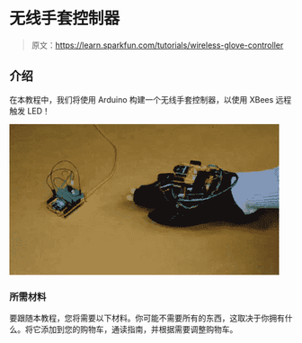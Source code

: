# 无线手套控制器

> 原文：<https://learn.sparkfun.com/tutorials/wireless-glove-controller>

## 介绍

在本教程中，我们将使用 Arduino 构建一个无线手套控制器，以使用 XBees 远程触发 LED！

[![Full Demo](img/22491c24e30fc966d686ef72025d2ae2.png)](https://cdn.sparkfun.com/assets/learn_tutorials/7/6/9/Wireless_Glove_Controller_Button_RGB_LEDs_Demo.gif)

### 所需材料

要跟随本教程，您将需要以下材料。你可能不需要所有的东西，这取决于你拥有什么。将它添加到您的购物车，通读指南，并根据需要调整购物车。